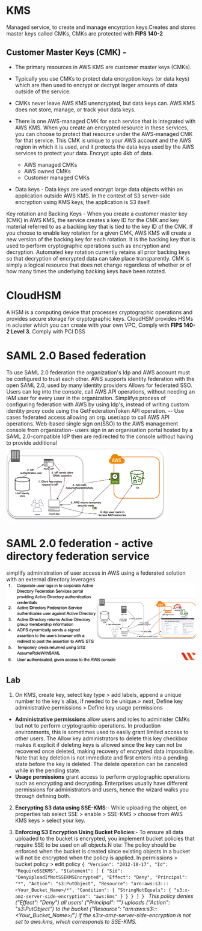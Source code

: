 # KMS
Managed service, to create and manage encyrption keys.Creates and stores master keys called CMKs, CMKs are protected with **FIPS 140-2**
## Customer Master Keys (CMK) - 
- The primary resources in AWS KMS are customer master keys (CMKs).
- Typically you use CMKs to protect data encryption keys (or data keys) which are then used to encrypt or decrypt larger amounts of data outside of the service. 
- CMKs never leave AWS KMS unencrypted, but data keys can. AWS KMS does not store, manage, or track your data keys. 
- There is one AWS-managed CMK for each service that is integrated with AWS KMS. When you create an encrypted resource in these services, you can choose to protect that resource under the AWS-managed CMK for that service. This CMK is unique to your AWS account and the AWS region in which it is used, and it protects the data keys used by the AWS services to protect your data. Encrypt upto 4kb of data.
    - AWS managed CMKs
    - AWS owned CMKs
    - Customer managed CMKs

- Data keys - Data keys are used encrypt large data objects within an application outside AWS KMS. In the context of S3 server-side encryption using KMS keys, the application is S3 itself.

Key rotation and Backing Keys - When you create a customer master key (CMK) in AWS KMS, the service creates a key ID for the CMK and key material referred to as a backing key that is tied to the key ID of the CMK. If you choose to enable key rotation for a given CMK, AWS KMS will create a new version of the backing key for each rotation. It is the backing key that is used to perform cryptographic operations such as encryption and decryption. Automated key rotation currently retains all prior backing keys so that decryption of encrypted data can take place transparently. CMK is simply a logical resource that does not change regardless of whether or of how many times the underlying backing keys have been rotated.

# CloudHSM
A HSM is a computing device that processes cryptographic operations and provides secure storage for cryptographic keys. CloudHSM provides HSMs in acluster which you can create with your own VPC, Comply with **FIPS 140-2 Level 3**. Comply with PCI DSS

# SAML 2.0 Based federation
To use SAML 2.0 federation the organization's Idp and AWS account must be configured to trust each other.
AWS supports identity federation with the open SAML 2.0, used by many identity providers
Allows for federated SSO. 
Users can log into the console, call AWS API operations, without needing an IAM user for every user in the organization.
Simplifys process of configuring federation with AWS by using Idp's, instead of writing custom identity proxy code using the GetFederationToken API operation.
    -- Use cases
    federated access allowing an org. user/app to call AWS API operations.
    Web-based single sign on(SSO) to the AWS management console from organization- users sign in an organisation portal hosted by a SAML 2.0-compatible IdP then are redirected to the console without having to provide additional
    ![Saml federation access](images/saml_federated_acces.png)

# SAML 2.0 federation - active directory federation service
simplify administration of user access in AWS using a federated solution with an external directory.leverages 
![Saml federation process](images/saml_federation_process.png)

## Lab
1. On KMS, create key, select key type > add labels, append a unique number to the key's alias, if needed to be unique.> next, Define key administrative permissions > Define key usage permissions
* **Administrative permissions** allow users and roles to administer CMKs but not to perform cryptographic operations. In production environments, this is sometimes used to easily grant limited access to other users. The Allow key administrators to delete this key checkbox makes it explicit if deleting keys is allowed since the key can not be recovered once deleted, making recovery of encrypted data impossible. Note that key deletion is not immediate and first enters into a pending state before the key is deleted. The delete operation can be canceled while in the pending state. 
* **Usage permissions** grant access to perform cryptographic operations such as encrypting and decrypting. Enterprises usually have different permissions for administrators and users, hence the wizard walks you through defining both.

2. **Encrypting S3 data using SSE-KMS**:- 
While uploading the object, on properties tab select SSE > enable > SSE-KMS > choose from AWS KMS keys > select your key.

3. **Enforcing S3 Encryption Using Bucket Policies**:- 
To ensure all data uploaded to the bucket is encrypted, you implement bucket policies that require SSE to be used on all objects.N ote: The policy should be enforced when the bucket is created since existing objects in a bucket will not be encrypted when the policy is applied.
In permissions > bucket policy > edit policy
` {
    "Version": "2012-10-17",
    "Id": "RequireSSEKMS",
    "Statement": [
        {
            "Sid": "DenyUploadIfNotSSEKMSEncrypted",
            "Effect": "Deny",
            "Principal": "*",
            "Action": "s3:PutObject",
            "Resource": "arn:aws:s3:::<Your_Bucket_Name>/*",
            "Condition": {
                "StringNotEquals": {
                    "s3:x-amz-server-side-encryption": "aws:kms"
                }
            }
        }
    ]
}  ` *This policy denies ("Effect": "Deny") all users' ("Principal": "*"*) uploads ("Action": "s3:PutObject") to the bucket ("Resource": "arn:aws:s3:::<Your_Bucket_Name>/*"*) if the s3:x-amz-server-side-encryption is not set to aws:kms, which corresponds to SSE-KMS.*


